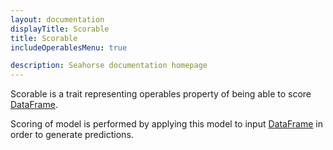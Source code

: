```yaml
---
layout: documentation
displayTitle: Scorable
title: Scorable
includeOperablesMenu: true

description: Seahorse documentation homepage
---
```


Scorable is a trait representing operables property of being able to score
[DataFrame](../classes/dataframe.html).

Scoring of model is performed by applying this model to input
[DataFrame](../classes/dataframe.html)
in order to generate predictions.
